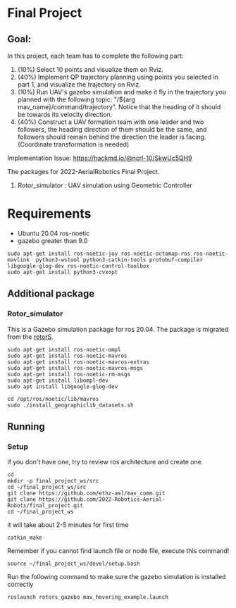 # Final Project

## Goal:
In this project, each team has to complete the following part:

1. (10%) Select 10 points and visualize them on Rviz.
2. (40%) Implement QP trajectory planning using points you selected in part 1, and visualize the trajectory on Rviz.
3. (10%) Run UAV's gazebo simulation and make it fly in the trajectory you planned with the following topic: "/${arg mav_name}/command/trajectory". Notice that the heading of it should be towards its velocity direction.
4. (40%) Construct a UAV formation team with one leader and two followers, the heading direction of them should be the same, and followers should remain behind the direction the leader is facing. (Coordinate transformation is needed)



Implementation Issue:
https://hackmd.io/@ncrl-10/SkwUc5QH9

The packages for 2022-AerialRobotics Final Project.

1. Rotor_simulator : UAV simulation using Geometric Controller


# Requirements
* Ubuntu 20.04 ros-noetic
* gazebo greater than 9.0

```
sudo apt-get install ros-noetic-joy ros-noetic-octomap-ros ros-noetic-mavlink  python3-wstool python3-catkin-tools protobuf-compiler libgoogle-glog-dev ros-noetic-control-toolbox
sudo apt-get install python3-cvxopt
```
## Additional package

### Rotor_simulator
This is a Gazebo simulation package for ros 20.04. The package is migrated from the [rotorS](https://github.com/ethz-asl/rotors_simulator).
```
sudo apt-get install ros-noetic-ompl
sudo apt-get install ros-noetic-mavros
sudo apt-get install ros-noetic-mavros-extras 
sudo apt-get install ros-noetic-mavros-msgs
sudo apt-get install ros-noetic-rm-msgs
sudo apt-get install libompl-dev
sudo apt install libgoogle-glog-dev 

cd /opt/ros/noetic/lib/mavros
sudo ./install_geographiclib_datasets.sh
```

## Running

### Setup

if you don't have one, try to review ros architecture  and create one
```
cd
mkdir -p final_project_ws/src
cd ~/final_project_ws/src
git clone https://github.com/ethz-asl/mav_comm.git
git clone https://github.com/2022-Robotics-Aerial-Robots/final_project.git
cd ~/final_project_ws
```

it will take about 2-5 minutes for first time
```
catkin_make
```
Remember if you cannot find launch file or node file, execute this command! 
```
source ~/final_project_ws/devel/setup.bash
```

Run the following command to make sure the gazebo simulation is installed correctly
```
roslaunch rotors_gazebo mav_hovering_example.launch
```
